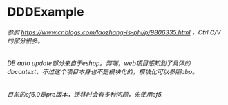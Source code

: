 # DDDExample
###### 参照 https://www.cnblogs.com/laozhang-is-phi/p/9806335.html ，Ctrl C/V的部分很多。
###### DB auto update部分来自于eshop。弊端，web项目感知到了具体的dbcontext，不过这个项目本身也不是模块化的，模块化可以参照abp。
###### 目前的ef6.0是pre版本，迁移时会有多种问题，先使用ef5.
